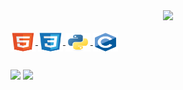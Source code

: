 
<div align="center">
  <a href="https://github.com/ClaytonCKOB">
  <img height="180em" src="https://github-readme-stats.vercel.app/api/top-langs/?username=claytonckob&layout=compact&langs_count=7&theme=dracula"/>
</div>
<div style="display: inline_block"><br>
  <img align="center" alt="ckob-HTML" height="30" width="40" src="https://raw.githubusercontent.com/devicons/devicon/master/icons/html5/html5-original.svg">
  <img align="center" alt="ckob-CSS" height="30" width="40" src="https://raw.githubusercontent.com/devicons/devicon/master/icons/css3/css3-original.svg">
  <img align="center" alt="ckob-Python" height="30" width="40" src="https://raw.githubusercontent.com/devicons/devicon/master/icons/python/python-original.svg">
  <img align="center" alt="ckob-Csharp" height="30" width="40" src="https://raw.githubusercontent.com/devicons/devicon/master/icons/c/c-original.svg">
  
</div>

  ##
 
<div> 
  <a href = "mailto:claytonckob@gmail.com"><img src="https://img.shields.io/badge/-Gmail-%23333?style=for-the-badge&logo=gmail&logoColor=white" target="_blank"></a>
  <a href="https://www.linkedin.com/in/claytonckob" target="_blank"><img src="https://img.shields.io/badge/-LinkedIn-%230077B5?style=for-the-badge&logo=linkedin&logoColor=white" target="_blank"></a> 
</div>

